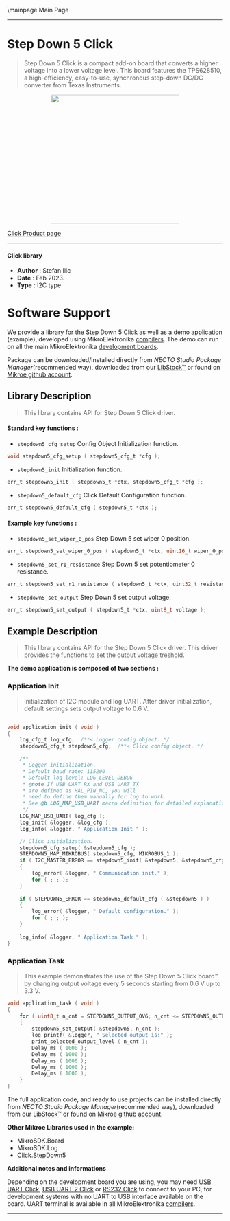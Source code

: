 \mainpage Main Page

---
# Step Down 5 Click

> Step Down 5 Click is a compact add-on board that converts a higher voltage into a lower voltage level. This board features the TPS628510, a high-efficiency, easy-to-use, synchronous step-down DC/DC converter from Texas Instruments. 

<p align="center">
  <img src="https://download.mikroe.com/images/click_for_ide/stepdown5_click.png" height=300px>
</p>

[Click Product page](https://www.mikroe.com/step-down-5-click)

---


#### Click library

- **Author**        : Stefan Ilic
- **Date**          : Feb 2023.
- **Type**          : I2C type


# Software Support

We provide a library for the Step Down 5 Click
as well as a demo application (example), developed using MikroElektronika
[compilers](https://www.mikroe.com/necto-studio).
The demo can run on all the main MikroElektronika [development boards](https://www.mikroe.com/development-boards).

Package can be downloaded/installed directly from *NECTO Studio Package Manager*(recommended way), downloaded from our [LibStock&trade;](https://libstock.mikroe.com) or found on [Mikroe github account](https://github.com/MikroElektronika/mikrosdk_click_v2/tree/master/clicks).

## Library Description

> This library contains API for Step Down 5 Click driver.

#### Standard key functions :

- `stepdown5_cfg_setup` Config Object Initialization function.
```c
void stepdown5_cfg_setup ( stepdown5_cfg_t *cfg );
```

- `stepdown5_init` Initialization function.
```c
err_t stepdown5_init ( stepdown5_t *ctx, stepdown5_cfg_t *cfg );
```

- `stepdown5_default_cfg` Click Default Configuration function.
```c
err_t stepdown5_default_cfg ( stepdown5_t *ctx );
```

#### Example key functions :

- `stepdown5_set_wiper_0_pos` Step Down 5 set wiper 0 position.
```c
err_t stepdown5_set_wiper_0_pos ( stepdown5_t *ctx, uint16_t wiper_0_pos );
```

- `stepdown5_set_r1_resistance` Step Down 5 set potentiometer 0 resistance.
```c
err_t stepdown5_set_r1_resistance ( stepdown5_t *ctx, uint32_t resistance );
```

- `stepdown5_set_output` Step Down 5 set output voltage.
```c
err_t stepdown5_set_output ( stepdown5_t *ctx, uint8_t voltage );
```

## Example Description

> This library contains API for the Step Down 5 Click driver.
 This driver provides the functions to set the output voltage treshold.

**The demo application is composed of two sections :**

### Application Init

> Initialization of I2C module and log UART.
 After driver initialization, default settings sets output voltage to 0.6 V.

```c

void application_init ( void ) 
{
    log_cfg_t log_cfg;  /**< Logger config object. */
    stepdown5_cfg_t stepdown5_cfg;  /**< Click config object. */

    /** 
     * Logger initialization.
     * Default baud rate: 115200
     * Default log level: LOG_LEVEL_DEBUG
     * @note If USB_UART_RX and USB_UART_TX 
     * are defined as HAL_PIN_NC, you will 
     * need to define them manually for log to work. 
     * See @b LOG_MAP_USB_UART macro definition for detailed explanation.
     */
    LOG_MAP_USB_UART( log_cfg );
    log_init( &logger, &log_cfg );
    log_info( &logger, " Application Init " );

    // Click initialization.
    stepdown5_cfg_setup( &stepdown5_cfg );
    STEPDOWN5_MAP_MIKROBUS( stepdown5_cfg, MIKROBUS_1 );
    if ( I2C_MASTER_ERROR == stepdown5_init( &stepdown5, &stepdown5_cfg ) ) 
    {
        log_error( &logger, " Communication init." );
        for ( ; ; );
    }
    
    if ( STEPDOWN5_ERROR == stepdown5_default_cfg ( &stepdown5 ) )
    {
        log_error( &logger, " Default configuration." );
        for ( ; ; );
    }
    
    log_info( &logger, " Application Task " );
}

```

### Application Task

> This example demonstrates the use of the Step Down 5 Click board™ by changing 
 output voltage every 5 seconds starting from 0.6 V up to 3.3 V.

```c
void application_task ( void ) 
{
    for ( uint8_t n_cnt = STEPDOWN5_OUTPUT_0V6; n_cnt <= STEPDOWN5_OUTPUT_3V3; n_cnt++ )
    {
        stepdown5_set_output( &stepdown5, n_cnt );
        log_printf( &logger, " Selected output is:" );
        print_selected_output_level ( n_cnt );
        Delay_ms ( 1000 );
        Delay_ms ( 1000 );
        Delay_ms ( 1000 );
        Delay_ms ( 1000 );
        Delay_ms ( 1000 );
    }
}
```

The full application code, and ready to use projects can be installed directly from *NECTO Studio Package Manager*(recommended way), downloaded from our [LibStock&trade;](https://libstock.mikroe.com) or found on [Mikroe github account](https://github.com/MikroElektronika/mikrosdk_click_v2/tree/master/clicks).

**Other Mikroe Libraries used in the example:**

- MikroSDK.Board
- MikroSDK.Log
- Click.StepDown5

**Additional notes and informations**

Depending on the development board you are using, you may need
[USB UART Click](https://www.mikroe.com/usb-uart-click),
[USB UART 2 Click](https://www.mikroe.com/usb-uart-2-click) or
[RS232 Click](https://www.mikroe.com/rs232-click) to connect to your PC, for
development systems with no UART to USB interface available on the board. UART
terminal is available in all MikroElektronika
[compilers](https://shop.mikroe.com/compilers).

---
